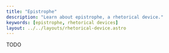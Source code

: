 ```yaml
---
title: "Epistrophe"
description: "Learn about epistrophe, a rhetorical device."
keywords: [epistrophe, rhetorical devices]
layout: ../../layouts/rhetorical-device.astro
---
```


TODO
